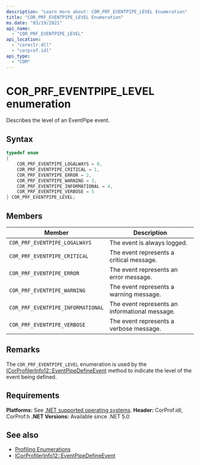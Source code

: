```yaml
---
description: "Learn more about: COR_PRF_EVENTPIPE_LEVEL Enumeration"
title: "COR_PRF_EVENTPIPE_LEVEL Enumeration"
ms.date: "03/19/2021"
api_name:
  - "COR_PRF_EVENTPIPE_LEVEL"
api_location:
  - "coreclr.dll"
  - "corprof.idl"
api_type:
  - "COM"
---
```

# COR_PRF_EVENTPIPE_LEVEL enumeration

Describes the level of an EventPipe event.

## Syntax

```cpp
typedef enum
{
    COR_PRF_EVENTPIPE_LOGALWAYS = 0,
    COR_PRF_EVENTPIPE_CRITICAL = 1,
    COR_PRF_EVENTPIPE_ERROR = 2,
    COR_PRF_EVENTPIPE_WARNING = 3,
    COR_PRF_EVENTPIPE_INFORMATIONAL = 4,
    COR_PRF_EVENTPIPE_VERBOSE = 5
} COR_PRF_EVENTPIPE_LEVEL;
```

## Members

|Member|Description|
|------------|-----------------|
|`COR_PRF_EVENTPIPE_LOGALWAYS`|The event is always logged.|
|`COR_PRF_EVENTPIPE_CRITICAL`|The event represents a critical message.|
|`COR_PRF_EVENTPIPE_ERROR`|The event represents an error message.|
|`COR_PRF_EVENTPIPE_WARNING`|The event represents a warning message.|
|`COR_PRF_EVENTPIPE_INFORMATIONAL`|The event represents an informational message.|
|`COR_PRF_EVENTPIPE_VERBOSE`|The event represents a verbose message.|

## Remarks

 The `COR_PRF_EVENTPIPE_LEVEL` enumeration is used by the [ICorProfilerInfo12::EventPipeDefineEvent](icorprofilerinfo12-eventpipedefineevent-method.md) method to indicate the level of the event being defined.

## Requirements

**Platforms:** See [.NET supported operating systems](https://github.com/dotnet/core/blob/main/os-lifecycle-policy.md).
**Header:** CorProf.idl, CorProf.h
**.NET Versions:** Available since .NET 5.0

## See also

- [Profiling Enumerations](profiling-enumerations.md)
- [ICorProfilerInfo12::EventPipeDefineEvent](icorprofilerinfo12-eventpipedefineevent-method.md)
